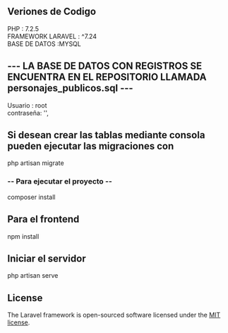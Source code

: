 ## Veriones de Codigo
PHP : 7.2.5 <br>
FRAMEWORK LARAVEL : ^7.24 <br>
BASE DE DATOS :MYSQL


## --- LA BASE DE DATOS CON REGISTROS SE ENCUENTRA EN EL REPOSITORIO LLAMADA personajes_publicos.sql ---
Usuario : root <br>
contraseña: '',

## Si desean crear las tablas mediante consola pueden ejecutar las migraciones con 

php artisan migrate



### -- Para ejecutar el proyecto --

composer install


## Para el frontend

npm install

## Iniciar el servidor
php artisan serve

## License

The Laravel framework is open-sourced software licensed under the [MIT license](https://opensource.org/licenses/MIT).
